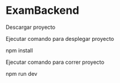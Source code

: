 # ExamBackend

Descargar proyecto

Ejecutar comando para desplegar proyecto

npm install

Ejecutar comando para correr proyecto

npm run dev

